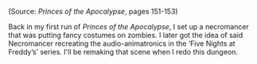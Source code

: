 
(Source: *Princes of the Apocalypse*, pages 151-153)

Back in my first run of *Princes of the Apocalypse*, I set up a necromancer that was putting fancy costumes on zombies. I later got the idea of said Necromancer recreating the audio-animatronics in the ‘Five Nights at Freddy’s’ series. I'll be remaking that scene when I redo this dungeon.
